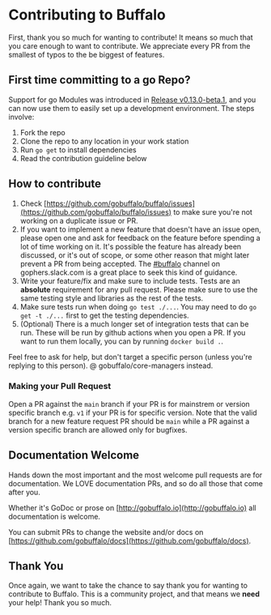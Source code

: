 # Contributing to Buffalo

First, thank you so much for wanting to contribute! It means so much that you
care enough to want to contribute. We appreciate every PR from the smallest of
typos to the be biggest of features.


## First time committing to a go Repo?

Support for go Modules was introduced in [Release v0.13.0-beta.1](https://github.com/gobuffalo/buffalo/releases/tag/v0.13.0-beta.1),
and you can now use them to easily set up a development environment. The steps
involve:

1. Fork the repo
2. Clone the repo to any location in your work station
3. Run `go get` to install dependencies
4. Read the contribution guideline below


## How to contribute

1. Check [https://github.com/gobuffalo/buffalo/issues](https://github.com/gobuffalo/buffalo/issues)
   to make sure you're not working on a duplicate issue or PR.
2. If you want to implement a new feature that doesn't have an issue open,
   please open one and ask for feedback on the feature before spending a lot
   of time working on it. It's possible the feature has already been discussed,
   or it's out of scope, or some other reason that might later prevent a PR
   from being accepted.
   The [#buffalo](https://gophers.slack.com/messages/buffalo/) channel on
   gophers.slack.com is a great place to seek this kind of guidance.
3. Write your feature/fix and make sure to include tests. Tests are an
   **absolute** requirement for any pull request. Please make sure to use the
   same testing style and libraries as the rest of the tests.
4. Make sure tests run when doing `go test ./...`. You may need to do
   `go get -t ./...` first to get the testing dependencies.
5. (Optional) There is a much longer set of integration tests that can be run.
   These will be run by github actions when you open a PR. If you want to run
   them locally, you can by running `docker build .`.

Feel free to ask for help, but don't target a specific person (unless you're
replying to this person). @ gobuffalo/core-managers instead.

### Making your Pull Request

Open a PR against the `main` branch if your PR is for mainstrem or version
specific branch e.g. `v1` if your PR is for specific version.
Note that the valid branch for a new feature request PR should be `main` while
a PR against a version specific branch are allowed only for bugfixes.


## Documentation Welcome

Hands down the most important and the most welcome pull requests are for
documentation. We LOVE documentation PRs, and so do all those that come after
you.

Whether it's GoDoc or prose on [http://gobuffalo.io](http://gobuffalo.io) all
documentation is welcome.

You can submit PRs to change the website and/or docs on [https://github.com/gobuffalo/docs](https://github.com/gobuffalo/docs).


## Thank You

Once again, we want to take the chance to say thank you for wanting to
contribute to Buffalo. This is a community project, and that means we **need**
your help! Thank you so much.
